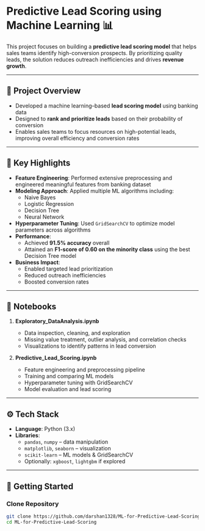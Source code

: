 
# Predictive Lead Scoring using Machine Learning 📊

This project focuses on building a **predictive lead scoring model** that helps sales teams identify high-conversion prospects. By prioritizing quality leads, the solution reduces outreach inefficiencies and drives **revenue growth**.

---

## 🚀 Project Overview

- Developed a machine learning–based **lead scoring model** using banking data  
- Designed to **rank and prioritize leads** based on their probability of conversion  
- Enables sales teams to focus resources on high-potential leads, improving overall efficiency and conversion rates  

---

## 🧾 Key Highlights

- **Feature Engineering**: Performed extensive preprocessing and engineered meaningful features from banking dataset  
- **Modeling Approach**: Applied multiple ML algorithms including:  
  - Naive Bayes  
  - Logistic Regression  
  - Decision Tree  
  - Neural Network  
- **Hyperparameter Tuning**: Used `GridSearchCV` to optimize model parameters across algorithms  
- **Performance**:  
  - Achieved **91.5% accuracy** overall  
  - Attained an **F1-score of 0.60 on the minority class** using the best Decision Tree model  
- **Business Impact**:  
  - Enabled targeted lead prioritization  
  - Reduced outreach inefficiencies  
  - Boosted conversion rates  

---

## 📒 Notebooks

1. **Exploratory_DataAnalysis.ipynb**  
   - Data inspection, cleaning, and exploration  
   - Missing value treatment, outlier analysis, and correlation checks  
   - Visualizations to identify patterns in lead conversion  

2. **Predictive_Lead_Scoring.ipynb**  
   - Feature engineering and preprocessing pipeline  
   - Training and comparing ML models  
   - Hyperparameter tuning with GridSearchCV  
   - Model evaluation and lead scoring  

---

## ⚙️ Tech Stack

- **Language**: Python (3.x)  
- **Libraries**:  
  - `pandas`, `numpy` – data manipulation  
  - `matplotlib`, `seaborn` – visualization  
  - `scikit-learn` – ML models & GridSearchCV  
  - Optionally: `xgboost`, `lightgbm` if explored  

---

## 📂 Getting Started

### Clone Repository

```bash
git clone https://github.com/darshan1328/ML-for-Predictive-Lead-Scoring.git
cd ML-for-Predictive-Lead-Scoring
